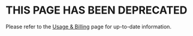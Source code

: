 # THIS PAGE HAS BEEN DEPRECATED

Please refer to the [Usage & Billing](./usage-&-billing/overview.md) page for up-to-date information.
